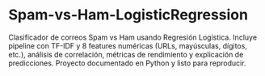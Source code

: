# Spam-vs-Ham-LogisticRegression
Clasificador de correos Spam vs Ham usando Regresión Logística. Incluye pipeline con TF-IDF y 8 features numéricas (URLs, mayúsculas, dígitos, etc.), análisis de correlación, métricas de rendimiento y explicación de predicciones. Proyecto documentado en Python y listo para reproducir.
